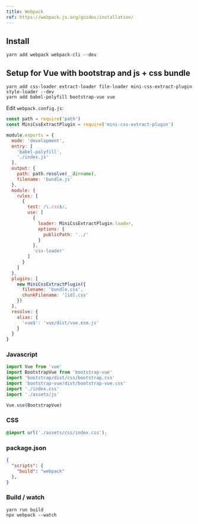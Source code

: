 ```yaml
---
title: Webpack
ref: https://webpack.js.org/guides/installation/
---
```


## Install

```shell
yarn add webpack webpack-cli --dev
```

## Setup for Vue with bootstrap and js + css bundle

```shell
yarn add css-loader extract-loader file-loader mini-css-extract-plugin style-loader --dev
yarn add babel-polyfill bootstrap-vue vue
```

Edit `webpack.config.js`:

```js
const path = require('path')
const MiniCssExtractPlugin = require('mini-css-extract-plugin')

module.exports = {
  mode: 'development',
  entry: [
    'babel-polyfill',
    './index.js'
  ],
  output: {
    path: path.resolve(__dirname),
    filename: 'bundle.js'
  },
  module: {
    rules: [
      {
        test: /\.css$/,
        use: [
          {
            loader: MiniCssExtractPlugin.loader,
            options: {
              publicPath: '../'
            }
          },
          'css-loader'
        ]
      }
    ]
  },
  plugins: [
    new MiniCssExtractPlugin({
      filename: 'bundle.css',
      chunkFilename: '[id].css'
    })
  ],
  resolve: {
    alias: {
      'vue$': 'vue/dist/vue.esm.js'
    }
  }
}
```

### Javascript

```js
import Vue from 'vue'
import BootstrapVue from 'bootstrap-vue'
import 'bootstrap/dist/css/bootstrap.css'
import 'bootstrap-vue/dist/bootstrap-vue.css'
import './index.css'
import './assets/js'

Vue.use(BootstrapVue)
```

### CSS

```css
@import url('./assets/css/index.css');
```

### package.json

```json
{
  "scripts": {
    "build": "webpack"
  },
}
```

### Build / watch

```shell
yarn run build
npx webpack --watch
```
